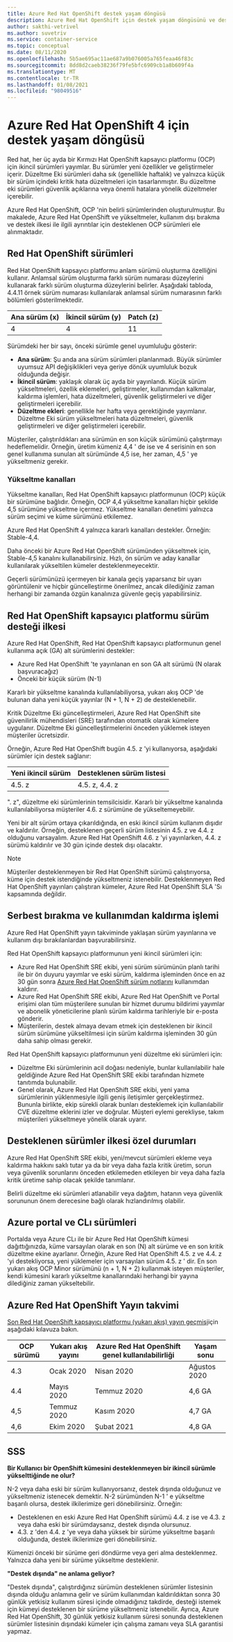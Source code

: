 ```yaml
---
title: Azure Red Hat OpenShift destek yaşam döngüsü
description: Azure Red Hat OpenShift için destek yaşam döngüsünü ve desteklenen sürümleri anlayın
author: sakthi-vetrivel
ms.author: suvetriv
ms.service: container-service
ms.topic: conceptual
ms.date: 08/11/2020
ms.openlocfilehash: 5b5ae695ac11ae687a9b076005a765feaa46f83c
ms.sourcegitcommit: 8dd8d2caeb38236f79fe5bfc6909cb1a8b609f4a
ms.translationtype: MT
ms.contentlocale: tr-TR
ms.lasthandoff: 01/08/2021
ms.locfileid: "98049516"
---
```

# <a name="support-lifecycle-for-azure-red-hat-openshift-4"></a>Azure Red Hat OpenShift 4 için destek yaşam döngüsü

Red hat, her üç ayda bir Kırmızı Hat OpenShift kapsayıcı platformu (OCP) için ikincil sürümleri yayımlar. Bu sürümler yeni özellikler ve geliştirmeler içerir. Düzeltme Eki sürümleri daha sık (genellikle haftalık) ve yalnızca küçük bir sürüm içindeki kritik hata düzeltmeleri için tasarlanmıştır. Bu düzeltme eki sürümleri güvenlik açıklarına veya önemli hatalara yönelik düzeltmeler içerebilir.

Azure Red Hat OpenShift, OCP 'nin belirli sürümlerinden oluşturulmuştur. Bu makalede, Azure Red Hat OpenShift ve yükseltmeler, kullanım dışı bırakma ve destek ilkesi ile ilgili ayrıntılar için desteklenen OCP sürümleri ele alınmaktadır.

## <a name="red-hat-openshift-versions"></a>Red Hat OpenShift sürümleri

Red Hat OpenShift kapsayıcı platformu anlam sürümü oluşturma özelliğini kullanır. Anlamsal sürüm oluşturma farklı sürüm numarası düzeylerini kullanarak farklı sürüm oluşturma düzeylerini belirler. Aşağıdaki tabloda, 4.4.11 örnek sürüm numarası kullanılarak anlamsal sürüm numarasının farklı bölümleri gösterilmektedir.

|Ana sürüm (x)|İkincil sürüm (y)|Patch (z)|
|-|-|-|
|4|4|11|

Sürümdeki her bir sayı, önceki sürümle genel uyumluluğu gösterir:

* **Ana sürüm**: Şu anda ana sürüm sürümleri planlanmadı. Büyük sürümler uyumsuz API değişiklikleri veya geriye dönük uyumluluk bozuk olduğunda değişir.
* **İkincil sürüm**: yaklaşık olarak üç ayda bir yayınlandı. Küçük sürüm yükseltmeleri, özellik eklemeleri, geliştirmeler, kullanımdan kalkmalar, kaldırma işlemleri, hata düzeltmeleri, güvenlik geliştirmeleri ve diğer geliştirmeleri içerebilir.
* **Düzeltme ekleri**: genellikle her hafta veya gerektiğinde yayımlanır. Düzeltme Eki sürüm yükseltmeleri hata düzeltmeleri, güvenlik geliştirmeleri ve diğer geliştirmeleri içerebilir.

Müşteriler, çalıştırıldıkları ana sürümün en son küçük sürümünü çalıştırmayı hedeflemelidir. Örneğin, üretim kümeniz 4,4 ' de ise ve 4 serisinin en son genel kullanıma sunulan alt sürümünde 4,5 ise, her zaman, 4,5 ' ye yükseltmeniz gerekir.

### <a name="upgrade-channels"></a>Yükseltme kanalları

Yükseltme kanalları, Red Hat OpenShift kapsayıcı platformunun (OCP) küçük bir sürümüne bağlıdır. Örneğin, OCP 4,4 yükseltme kanalları hiçbir şekilde 4,5 sürümüne yükseltme içermez. Yükseltme kanalları denetimi yalnızca sürüm seçimi ve küme sürümünü etkilemez.

Azure Red Hat OpenShift 4 yalnızca kararlı kanalları destekler. Örneğin: Stable-4,4.

Daha önceki bir Azure Red Hat OpenShift sürümünden yükseltmek için, Stable-4,5 kanalını kullanabilirsiniz. Hızlı, ön sürüm ve aday kanallar kullanılarak yükseltilen kümeler desteklenmeyecektir.

Geçerli sürümünüzü içermeyen bir kanala geçiş yaparsanız bir uyarı görüntülenir ve hiçbir güncelleştirme önerilmez, ancak dilediğiniz zaman herhangi bir zamanda özgün kanalınıza güvenle geçiş yapabilirsiniz.

## <a name="red-hat-openshift-container-platform-version-support-policy"></a>Red Hat OpenShift kapsayıcı platformu sürüm desteği ilkesi

Azure Red Hat OpenShift, Red Hat OpenShift kapsayıcı platformunun genel kullanıma açık (GA) alt sürümlerini destekler:
* Azure Red Hat OpenShift 'te yayınlanan en son GA alt sürümü (N olarak başvuracağız)
* Önceki bir küçük sürüm (N-1)

Kararlı bir yükseltme kanalında kullanılabiliyorsa, yukarı akış OCP 'de bulunan daha yeni küçük yayınlar (N + 1, N + 2) de desteklenebilir.

Kritik Düzeltme Eki güncelleştirmeleri, Azure Red Hat OpenShift site güvenilirlik mühendisleri (SRE) tarafından otomatik olarak kümelere uygulanır. Düzeltme Eki güncelleştirmelerini önceden yüklemek isteyen müşteriler ücretsizdir.

Örneğin, Azure Red Hat OpenShift bugün 4.5. z 'yi kullanıyorsa, aşağıdaki sürümler için destek sağlanır:

|Yeni ikincil sürüm|Desteklenen sürüm listesi|
|-|-|
|4.5. z|4.5. z, 4.4. z|

". z", düzeltme eki sürümlerinin temsilcisidir. Kararlı bir yükseltme kanalında kullanılabiliyorsa müşteriler 4.6. z sürümüne de yükseltemeyebilir.

Yeni bir alt sürüm ortaya çıkarıldığında, en eski ikincil sürüm kullanım dışıdır ve kaldırılır. Örneğin, desteklenen geçerli sürüm listesinin 4.5. z ve 4.4. z olduğunu varsayalım. Azure Red Hat OpenShift 4.6. z 'yi yayınlarken, 4.4. z sürümü kaldırılır ve 30 gün içinde destek dışı olacaktır.

> [!NOTE]
> Müşteriler desteklenmeyen bir Red Hat OpenShift sürümü çalıştırıyorsa, küme için destek istendiğinde yükseltmeniz istenebilir. Desteklenmeyen Red Hat OpenShift yayınları çalıştıran kümeler, Azure Red Hat OpenShift SLA 'Sı kapsamında değildir.

## <a name="release-and-deprecation-process"></a>Serbest bırakma ve kullanımdan kaldırma işlemi

Azure Red Hat OpenShift yayın takviminde yaklaşan sürüm yayınlarına ve kullanım dışı bırakılanlardan başvurabilirsiniz.

Red Hat OpenShift kapsayıcı platformunun yeni ikincil sürümleri için:
* Azure Red Hat OpenShift SRE ekibi, yeni sürüm sürümünün planlı tarihi ile bir ön duyuru yayımlar ve eski sürüm, kaldırma işleminden önce en az 30 gün sonra [Azure Red Hat OpenShift sürüm notlarını](https://github.com/Azure/OpenShift/releases) kullanımdan kaldırır.
* Azure Red Hat OpenShift SRE ekibi, Azure Red Hat OpenShift ve Portal erişimi olan tüm müşterilere sunulan bir hizmet durumu bildirimi yayımlar ve abonelik yöneticilerine planlı sürüm kaldırma tarihleriyle bir e-posta gönderir.
* Müşterilerin, destek almaya devam etmek için desteklenen bir ikincil sürüm sürümüne yükseltilmesi için sürüm kaldırma işleminden 30 gün daha sahip olması gerekir.

Red Hat OpenShift kapsayıcı platformunun yeni düzeltme eki sürümleri için:
* Düzeltme Eki sürümlerinin acil doğası nedeniyle, bunlar kullanılabilir hale geldiğinde Azure Red Hat OpenShift SRE ekibi tarafından hizmete tanıtımda bulunabilir.
* Genel olarak, Azure Red Hat OpenShift SRE ekibi, yeni yama sürümlerinin yüklenmesiyle ilgili geniş iletişimler gerçekleştirmez. Bununla birlikte, ekip sürekli olarak bunları desteklemek için kullanılabilir CVE düzeltme eklerini izler ve doğrular. Müşteri eylemi gerekliyse, takım müşterileri yükseltmeye yönelik olarak uyarır.

## <a name="supported-versions-policy-exceptions"></a>Desteklenen sürümler ilkesi özel durumları

Azure Red Hat OpenShift SRE ekibi, yeni/mevcut sürümleri ekleme veya kaldırma hakkını saklı tutar ya da bir veya daha fazla kritik üretim, sorun veya güvenlik sorunlarını önceden etkilemeden etkileyen bir veya daha fazla kritik üretime sahip olacak şekilde tanımlanır.

Belirli düzeltme eki sürümleri atlanabilir veya dağıtım, hatanın veya güvenlik sorununun önem derecesine bağlı olarak hızlandırılmış olabilir.

## <a name="azure-portal-and-cli-versions"></a>Azure portal ve CLı sürümleri

Portalda veya Azure CLı ile bir Azure Red Hat OpenShift kümesi dağıttığınızda, küme varsayılan olarak en son (N) alt sürüme ve en son kritik düzeltme ekine ayarlanır. Örneğin, Azure Red Hat OpenShift 4.5. z ve 4.4. z 'yi destekliyorsa, yeni yüklemeler için varsayılan sürüm 4.5. z ' dir. En son yukarı akış OCP Minor sürümünü (n + 1, N + 2) kullanmak isteyen müşteriler, kendi kümesini kararlı yükseltme kanallarındaki herhangi bir yayına dilediğiniz zaman yükseltebilir.

## <a name="azure-red-hat-openshift-release-calendar"></a>Azure Red Hat OpenShift Yayın takvimi

[Son Red Hat OpenShift kapsayıcı platformu (yukarı akış) yayın geçmişi](https://access.redhat.com/support/policy/updates/openshift/#dates)için aşağıdaki kılavuza bakın.

|OCP sürümü|Yukarı akış yayını|Azure Red Hat OpenShift genel kullanılabilirliği|Yaşam sonu|
|-|-|-|-|
|4.3|Ocak 2020|Nisan 2020| Ağustos 2020|
|4.4|Mayıs 2020|Temmuz 2020|4,6 GA|
|4,5|Temmuz 2020| Kasım 2020|4,7 GA
|4,6|Ekim 2020| Şubat 2021|4,8 GA|

## <a name="faq"></a>SSS

**Bir Kullanıcı bir OpenShift kümesini desteklenmeyen bir ikincil sürümle yükselttiğinde ne olur?**

N-2 veya daha eski bir sürüm kullanıyorsanız, destek dışında olduğunuz ve yükseltmeniz istenecek demektir. N-2 sürümünden N-1 ' e yükseltme başarılı olursa, destek ilkilerimize geri dönebilirsiniz. Örneğin:
* Desteklenen en eski Azure Red Hat OpenShift sürümü 4.4. z ise ve 4.3. z veya daha eski bir sürümdaysanız, destek dışında olursunuz.
* 4.3. z 'den 4.4. z 'ye veya daha yüksek bir sürüme yükseltme başarılı olduğunda, destek ilkilerimize geri dönebilirsiniz.

Kümenizi önceki bir sürüme geri döndürme veya geri alma desteklenmez. Yalnızca daha yeni bir sürüme yükseltme desteklenir.

**"Destek dışında" ne anlama geliyor?**

"Destek dışında", çalıştırdığınız sürümün desteklenen sürümler listesinin dışında olduğu anlamına gelir ve sürüm kullanımdan kaldırıldıktan sonra 30 günlük yetkisiz kullanım süresi içinde olmadığınız takdirde, desteği istemek için kümeyi desteklenen bir sürüme yükseltmeniz istenebilir. Ayrıca, Azure Red Hat OpenShift, 30 günlük yetkisiz kullanım süresi sonunda desteklenen sürümler listesinin dışındaki kümeler için çalışma zamanı veya SLA garantisi yapmaz.
